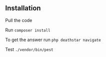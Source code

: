 ## Installation

Pull the code

Run `composer install`

To get the answer run `php deathstar navigate`

Test `./vendor/bin/pest`

